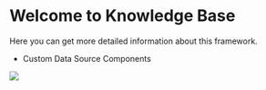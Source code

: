 # Welcome to Knowledge Base
Here you can get more detailed information about this framework.
- Custom Data Source Components
<a hraf="https://github.com/BeardedManZhao/EasterBunny/blob/main/KnowledgeDocument/Implementation%20of%20user-defined%20data%20reading%20component.md">
 <img src = "https://user-images.githubusercontent.com/113756063/193167498-b1a5c4a8-1c96-4516-ab2d-46d6e1171d54.png"/>
</a>
